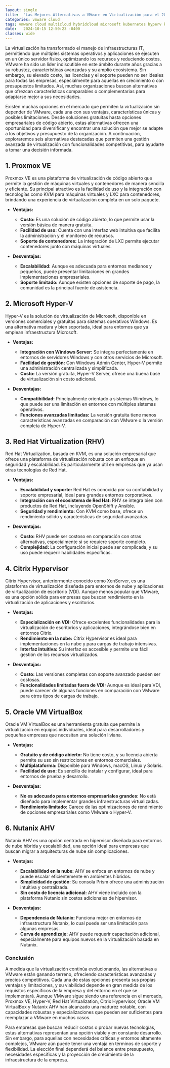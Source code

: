 ```yaml
---
layout: single
title:  "Las Mejores Alternativas a VMware en Virtualización para el 2025"
categories: vmware cloud
tags: vmware cloud multicloud hybridcloud microsoft kubernetes hyperv kvm proxmox citrix containers nutanix
date:   2024-10-15 12:50:23 -0400
classes: wide
---
```

La virtualización ha transformado el manejo de infraestructuras IT, permitiendo que múltiples sistemas operativos y aplicaciones se ejecuten en un único servidor físico, optimizando los recursos y reduciendo costos. VMware ha sido un líder indiscutible en este ámbito durante años gracias a su robustez, características avanzadas y su amplio ecosistema. Sin embargo, su elevado costo, las licencias y el soporte pueden no ser ideales para todas las empresas, especialmente para aquellas en crecimiento o con presupuestos limitados. Así, muchas organizaciones buscan alternativas que ofrezcan características comparables o complementarias para adaptarse mejor a sus necesidades.

Existen muchas opciones en el mercado que permiten la virtualización sin depender de VMware, cada una con sus ventajas, características únicas y posibles limitaciones. Desde soluciones gratuitas hasta opciones empresariales de código abierto, estas alternativas ofrecen una oportunidad para diversificar y encontrar una solución que mejor se adapte a los objetivos y presupuesto de la organización. A continuación, exploraremos seis alternativas destacadas que permiten una gestión avanzada de virtualización con funcionalidades competitivas, para ayudarte a tomar una decisión informada.

## 1. Proxmox VE

Proxmox VE es una plataforma de virtualización de código abierto que permite la gestión de máquinas virtuales y contenedores de manera sencilla y eficiente. Su principal atractivo es la facilidad de uso y la integración con tecnologías como KVM para máquinas virtuales y LXC para contenedores, brindando una experiencia de virtualización completa en un solo paquete.

- **Ventajas:**
  - **Costo:** Es una solución de código abierto, lo que permite usar la versión básica de manera gratuita.
  - **Facilidad de uso:** Cuenta con una interfaz web intuitiva que facilita la administración y el monitoreo de recursos.
  - **Soporte de contenedores:** La integración de LXC permite ejecutar contenedores junto con máquinas virtuales.

- **Desventajas:**
  - **Escalabilidad:** Aunque es adecuada para entornos medianos y pequeños, puede presentar limitaciones en grandes implementaciones empresariales.
  - **Soporte limitado:** Aunque existen opciones de soporte de pago, la comunidad es la principal fuente de asistencia.

## 2. Microsoft Hyper-V

Hyper-V es la solución de virtualización de Microsoft, disponible en versiones comerciales y gratuitas para sistemas operativos Windows. Es una alternativa madura y bien soportada, ideal para entornos que ya emplean infraestructura Microsoft.

- **Ventajas:**
  - **Integración con Windows Server:** Se integra perfectamente en entornos de servidores Windows y con otros servicios de Microsoft.
  - **Facilidad de gestión:** Con Windows Admin Center, Hyper-V permite una administración centralizada y simplificada.
  - **Costo:** La versión gratuita, Hyper-V Server, ofrece una buena base de virtualización sin costo adicional.

- **Desventajas:**
  - **Compatibilidad:** Principalmente orientado a sistemas Windows, lo que puede ser una limitación en entornos con múltiples sistemas operativos.
  - **Funciones avanzadas limitadas:** La versión gratuita tiene menos características avanzadas en comparación con VMware o la versión completa de Hyper-V.

## 3. Red Hat Virtualization (RHV)

Red Hat Virtualization, basada en KVM, es una solución empresarial que ofrece una plataforma de virtualización robusta con un enfoque en seguridad y escalabilidad. Es particularmente útil en empresas que ya usan otras tecnologías de Red Hat.

- **Ventajas:**
  - **Escalabilidad y soporte:** Red Hat es conocida por su confiabilidad y soporte empresarial, ideal para grandes entornos corporativos.
  - **Integración con el ecosistema de Red Hat:** RHV se integra bien con productos de Red Hat, incluyendo OpenShift y Ansible.
  - **Seguridad y rendimiento:** Con KVM como base, ofrece un rendimiento sólido y características de seguridad avanzadas.

- **Desventajas:**
  - **Costo:** RHV puede ser costoso en comparación con otras alternativas, especialmente si se requiere soporte completo.
  - **Complejidad:** La configuración inicial puede ser complicada, y su uso puede requerir habilidades específicas.

## 4. Citrix Hypervisor

Citrix Hypervisor, anteriormente conocido como XenServer, es una plataforma de virtualización diseñada para entornos de nube y aplicaciones de virtualización de escritorio (VDI). Aunque menos popular que VMware, es una opción sólida para empresas que buscan rendimiento en la virtualización de aplicaciones y escritorios.

- **Ventajas:**
  - **Especialización en VDI:** Ofrece excelentes funcionalidades para la virtualización de escritorios y aplicaciones, integrándose bien en entornos Citrix.
  - **Rendimiento en la nube:** Citrix Hypervisor es ideal para implementaciones en la nube y para cargas de trabajo intensivas.
  - **Interfaz intuitiva:** Su interfaz es accesible y permite una fácil gestión de los recursos virtualizados.

- **Desventajas:**
  - **Costo:** Las versiones completas con soporte avanzado pueden ser costosas.
  - **Funcionalidades limitadas fuera de VDI:** Aunque es ideal para VDI, puede carecer de algunas funciones en comparación con VMware para otros tipos de cargas de trabajo.

## 5. Oracle VM VirtualBox

Oracle VM VirtualBox es una herramienta gratuita que permite la virtualización en equipos individuales, ideal para desarrolladores y pequeñas empresas que necesitan una solución liviana.

- **Ventajas:**
  - **Gratuito y de código abierto:** No tiene costo, y su licencia abierta permite su uso sin restricciones en entornos comerciales.
  - **Multiplataforma:** Disponible para Windows, macOS, Linux y Solaris.
  - **Facilidad de uso:** Es sencillo de instalar y configurar, ideal para entornos de prueba y desarrollo.

- **Desventajas:**
  - **No es adecuado para entornos empresariales grandes:** No está diseñado para implementar grandes infraestructuras virtualizadas.
  - **Rendimiento limitado:** Carece de las optimizaciones de rendimiento de opciones empresariales como VMware o Hyper-V.

## 6. Nutanix AHV

Nutanix AHV es una opción centrada en hipervisor diseñada para entornos de nube híbrida y escalabilidad, una opción ideal para empresas que buscan migrar a arquitecturas de nube sin complicaciones.

- **Ventajas:**
  - **Escalabilidad en la nube:** AHV se enfoca en entornos de nube y puede escalar eficientemente en ambientes híbridos.
  - **Simplicidad de gestión:** Su consola Prism ofrece una administración intuitiva y centralizada.
  - **Sin costo de licencia adicional:** AHV viene incluido con la plataforma Nutanix sin costos adicionales de hipervisor.

- **Desventajas:**
  - **Dependencia de Nutanix:** Funciona mejor en entornos de infraestructura Nutanix, lo cual puede ser una limitación para algunas empresas.
  - **Curva de aprendizaje:** AHV puede requerir capacitación adicional, especialmente para equipos nuevos en la virtualización basada en Nutanix.

### Conclusión

A medida que la virtualización continúa evolucionando, las alternativas a VMware están ganando terreno, ofreciendo características avanzadas y precios competitivos. Cada una de estas opciones presenta sus propias ventajas y limitaciones, y su viabilidad depende en gran medida de los requisitos específicos de la empresa y del entorno en el que se implementará. Aunque VMware sigue siendo una referencia en el mercado, Proxmox VE, Hyper-V, Red Hat Virtualization, Citrix Hypervisor, Oracle VM VirtualBox y Nutanix AHV han alcanzado una madurez notable, con capacidades robustas y especializaciones que pueden ser suficientes para reemplazar a VMware en muchos casos.

Para empresas que buscan reducir costos o probar nuevas tecnologías, estas alternativas representan una opción viable y en constante desarrollo. Sin embargo, para aquellas con necesidades críticas y entornos altamente complejos, VMware aún puede tener una ventaja en términos de soporte y flexibilidad. La elección final dependerá del balance entre presupuesto, necesidades específicas y la proyección de crecimiento de la infraestructura de la empresa.